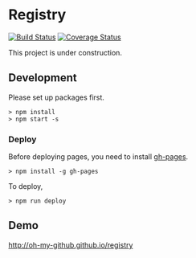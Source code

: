 # Registry 

[![Build Status](https://travis-ci.org/oh-my-github/registry.svg?branch=develop)](https://travis-ci.org/oh-my-github/registry) [![Coverage Status](https://coveralls.io/repos/github/oh-my-github/web-service/badge.svg?branch=develop)](https://coveralls.io/github/oh-my-github/web-service?branch=develop)

This project is under construction.

## Development

Please set up packages first.

```console
> npm install
> npm start -s
```

### Deploy

Before deploying pages, you need to install [gh-pages](https://github.com/tschaub/gh-pages).

```console
> npm install -g gh-pages
```

To deploy,

```console
> npm run deploy
```

## Demo
<http://oh-my-github.github.io/registry>
